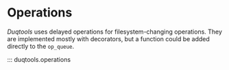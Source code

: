 # Operations

*Duqtools* uses delayed operations for filesystem-changing operations.
They are implemented mostly with decorators, but a function could be added directly to the `op_queue`.

::: duqtools.operations
